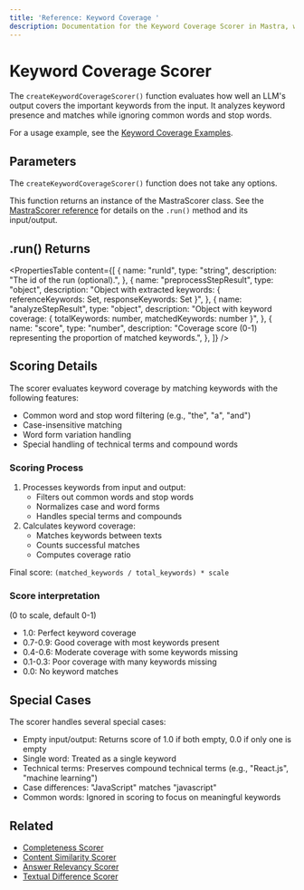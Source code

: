 ```yaml
---
title: 'Reference: Keyword Coverage '
description: Documentation for the Keyword Coverage Scorer in Mastra, which evaluates how well LLM outputs cover important keywords from the input.
---
```


# Keyword Coverage Scorer

The `createKeywordCoverageScorer()` function evaluates how well an LLM's output covers the important keywords from the input. It analyzes keyword presence and matches while ignoring common words and stop words.

For a usage example, see the [Keyword Coverage Examples](/docs/examples/scorers/keyword-coverage).

## Parameters

The `createKeywordCoverageScorer()` function does not take any options.

This function returns an instance of the MastraScorer class. See the [MastraScorer reference](./mastra-scorer) for details on the `.run()` method and its input/output.

## .run() Returns

<PropertiesTable
content={[
{
name: "runId",
type: "string",
description: "The id of the run (optional).",
},
{
name: "preprocessStepResult",
type: "object",
description: "Object with extracted keywords: { referenceKeywords: Set<string>, responseKeywords: Set<string> }",
},
{
name: "analyzeStepResult",
type: "object",
description: "Object with keyword coverage: { totalKeywords: number, matchedKeywords: number }",
},
{
name: "score",
type: "number",
description: "Coverage score (0-1) representing the proportion of matched keywords.",
},
]}
/>

## Scoring Details

The scorer evaluates keyword coverage by matching keywords with the following features:

- Common word and stop word filtering (e.g., "the", "a", "and")
- Case-insensitive matching
- Word form variation handling
- Special handling of technical terms and compound words

### Scoring Process

1. Processes keywords from input and output:
   - Filters out common words and stop words
   - Normalizes case and word forms
   - Handles special terms and compounds
2. Calculates keyword coverage:
   - Matches keywords between texts
   - Counts successful matches
   - Computes coverage ratio

Final score: `(matched_keywords / total_keywords) * scale`

### Score interpretation

(0 to scale, default 0-1)

- 1.0: Perfect keyword coverage
- 0.7-0.9: Good coverage with most keywords present
- 0.4-0.6: Moderate coverage with some keywords missing
- 0.1-0.3: Poor coverage with many keywords missing
- 0.0: No keyword matches

## Special Cases

The scorer handles several special cases:

- Empty input/output: Returns score of 1.0 if both empty, 0.0 if only one is empty
- Single word: Treated as a single keyword
- Technical terms: Preserves compound technical terms (e.g., "React.js", "machine learning")
- Case differences: "JavaScript" matches "javascript"
- Common words: Ignored in scoring to focus on meaningful keywords

## Related

- [Completeness Scorer](./completeness)
- [Content Similarity Scorer](./content-similarity)
- [Answer Relevancy Scorer](./answer-relevancy)
- [Textual Difference Scorer](./textual-difference)
